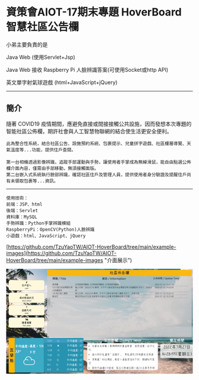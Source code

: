 # 資策會AIOT-17期末專題 HoverBoard 智慧社區公告欄

小弟主要負責的是

Java Web (使用Servlet+Jsp)

Java Web 接收 Raspberry Pi 人臉辨識答案(可使用Socket或http API)

英文單字射氣球遊戲 (html+JavaScript+jQuery)

----------

## 簡介

隨著 COVID19 疫情期間，應避免直接或間接接觸公共設施，因而發想本次專題的智能社區公佈欄，期許社會與人工智慧物聯網的結合使生活更安全便利。

    此為整合性系統，結合社區公告、設施預約系統、包裹提示、兒童拼字遊戲、社區樓層導覽、天氣溫度等...功能，提供住戶查閱。

    第一台相機透過影像辨識，追蹤手部運動與手勢，讓使用者手掌成為無線滑鼠，能自由點選公佈欄介面內容，僅需由手部移動，無須接觸面版。
    第二台嵌入式系統執行臉部辨識，確認社區住戶及管理人員，提供使用者身分驗證及提醒住戶尚有未領取包裹等...資訊。

----------

    使用技術：
    前端：JSP、html
    後端：Servlet
    資料庫：MySQL
    手勢辨識：Python手掌辨識模組
    RaspberryPi：OpenCV(Python)人臉辨識
    小遊戲：html、JavaScript、jQuery

[https://github.com/TzuYaoTW/AIOT-HoverBoard/tree/main/example-images](https://github.com/TzuYaoTW/AIOT-HoverBoard/tree/main/example-images "介面展示")

![](https://github.com/TzuYaoTW/AIOT-HoverBoard/blob/main/example-images/%E4%BD%8F%E6%88%B6%E4%BB%8B%E9%9D%A2.png?raw=true)